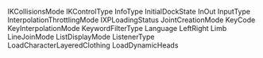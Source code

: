 IKCollisionsMode
IKControlType
InfoType
InitialDockState
InOut
InputType
InterpolationThrottlingMode
IXPLoadingStatus
JointCreationMode
KeyCode
KeyInterpolationMode
KeywordFilterType
Language
LeftRight
Limb
LineJoinMode
ListDisplayMode
ListenerType
LoadCharacterLayeredClothing
LoadDynamicHeads

